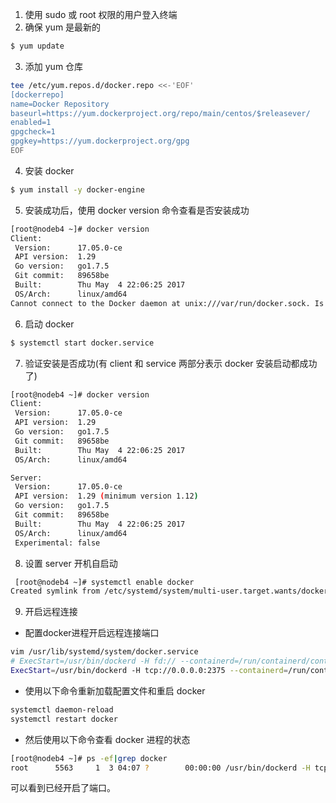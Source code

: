 1. 使用 sudo 或 root 权限的用户登入终端
2. 确保 yum 是最新的
``` bash
$ yum update
```
3. 添加 yum 仓库
``` bash
tee /etc/yum.repos.d/docker.repo <<-'EOF'
[dockerrepo]
name=Docker Repository
baseurl=https://yum.dockerproject.org/repo/main/centos/$releasever/
enabled=1
gpgcheck=1
gpgkey=https://yum.dockerproject.org/gpg
EOF
```
4. 安装 docker
``` bash
$ yum install -y docker-engine
```
5. 安装成功后，使用 docker version 命令查看是否安装成功
``` bash
[root@nodeb4 ~]# docker version
Client:
 Version:      17.05.0-ce
 API version:  1.29
 Go version:   go1.7.5
 Git commit:   89658be
 Built:        Thu May  4 22:06:25 2017
 OS/Arch:      linux/amd64
Cannot connect to the Docker daemon at unix:///var/run/docker.sock. Is the docker daemon running?
```
6. 启动 docker
``` bash
$ systemctl start docker.service
```
7. 验证安装是否成功(有 client 和 service 两部分表示 docker 安装启动都成功了)
``` bash
[root@nodeb4 ~]# docker version
Client:
 Version:      17.05.0-ce
 API version:  1.29
 Go version:   go1.7.5
 Git commit:   89658be
 Built:        Thu May  4 22:06:25 2017
 OS/Arch:      linux/amd64

Server:
 Version:      17.05.0-ce
 API version:  1.29 (minimum version 1.12)
 Go version:   go1.7.5
 Git commit:   89658be
 Built:        Thu May  4 22:06:25 2017
 OS/Arch:      linux/amd64
 Experimental: false
 ```
8. 设置 server 开机自启动
``` bash
 [root@nodeb4 ~]# systemctl enable docker
Created symlink from /etc/systemd/system/multi-user.target.wants/docker.service to /usr/lib/systemd/system/docker.service.
```
9. 开启远程连接
* 配置docker进程开启远程连接端口
``` bash
vim /usr/lib/systemd/system/docker.service
# ExecStart=/usr/bin/dockerd -H fd:// --containerd=/run/containerd/containerd.sock
ExecStart=/usr/bin/dockerd -H tcp://0.0.0.0:2375 --containerd=/run/containerd/containerd.sock
```
* 使用以下命令重新加载配置文件和重启 docker
``` bash
systemctl daemon-reload
systemctl restart docker
```
* 然后使用以下命令查看 docker 进程的状态
``` bash
[root@nodeb4 ~]# ps -ef|grep docker
root      5563     1  3 04:07 ?        00:00:00 /usr/bin/dockerd -H tcp://0.0.0.0:2375 --containerd=/run/containerd/containerd.sock
```
可以看到已经开启了端口。